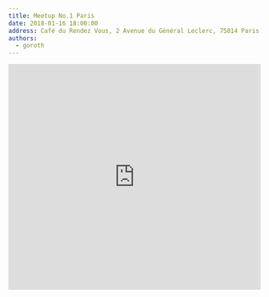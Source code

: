 ```yaml
---
title: Meetup No.1 Paris
date: 2018-01-16 18:00:00
address: Café du Rendez Vous, 2 Avenue du Général Leclerc, 75014 Paris
authors:
  - goroth
---
```


<iframe src="https://www.google.com/maps/embed?pb=!1m18!1m12!1m3!1d2626.2868064643026!2d2.329410415702243!3d48.833667779285136!2m3!1f0!2f0!3f0!3m2!1i1024!2i768!4f13.1!3m3!1m2!1s0x47e671b77e258111%3A0x6f0cc27e8e7ad2f0!2sCaf%C3%A9+du+rendez-vous!5e0!3m2!1sen!2sca!4v1524710713028" width="100%" height="450" frameborder="0" style="border:0" allowfullscreen></iframe>
